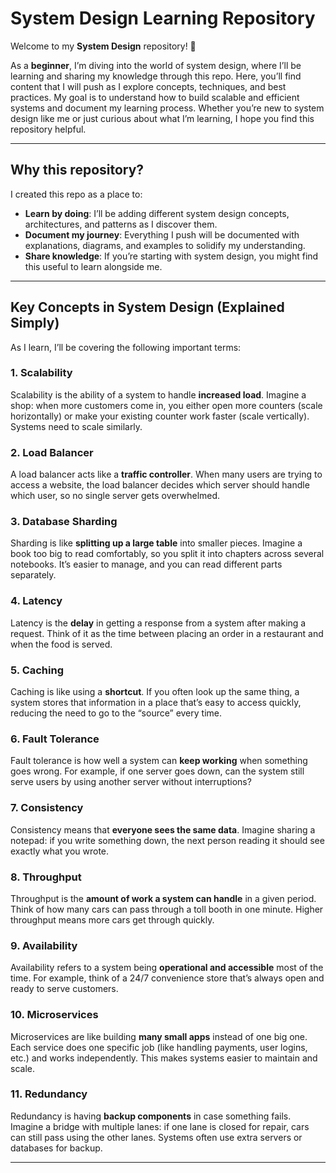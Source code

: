 # System Design Learning Repository

Welcome to my **System Design** repository! 🎉

As a **beginner**, I’m diving into the world of system design, where I’ll be learning and sharing my knowledge through this repo. Here, you’ll find content that I will push as I explore concepts, techniques, and best practices. My goal is to understand how to build scalable and efficient systems and document my learning process. Whether you’re new to system design like me or just curious about what I’m learning, I hope you find this repository helpful.

---

## Why this repository?

I created this repo as a place to:
- **Learn by doing**: I’ll be adding different system design concepts, architectures, and patterns as I discover them.
- **Document my journey**: Everything I push will be documented with explanations, diagrams, and examples to solidify my understanding.
- **Share knowledge**: If you’re starting with system design, you might find this useful to learn alongside me.

---

## Key Concepts in System Design (Explained Simply)

As I learn, I’ll be covering the following important terms:

### 1. Scalability
Scalability is the ability of a system to handle **increased load**. Imagine a shop: when more customers come in, you either open more counters (scale horizontally) or make your existing counter work faster (scale vertically). Systems need to scale similarly.

### 2. Load Balancer
A load balancer acts like a **traffic controller**. When many users are trying to access a website, the load balancer decides which server should handle which user, so no single server gets overwhelmed.

### 3. Database Sharding
Sharding is like **splitting up a large table** into smaller pieces. Imagine a book too big to read comfortably, so you split it into chapters across several notebooks. It’s easier to manage, and you can read different parts separately.

### 4. Latency
Latency is the **delay** in getting a response from a system after making a request. Think of it as the time between placing an order in a restaurant and when the food is served.

### 5. Caching
Caching is like using a **shortcut**. If you often look up the same thing, a system stores that information in a place that’s easy to access quickly, reducing the need to go to the “source” every time.

### 6. Fault Tolerance
Fault tolerance is how well a system can **keep working** when something goes wrong. For example, if one server goes down, can the system still serve users by using another server without interruptions?

### 7. Consistency
Consistency means that **everyone sees the same data**. Imagine sharing a notepad: if you write something down, the next person reading it should see exactly what you wrote.

### 8. Throughput
Throughput is the **amount of work a system can handle** in a given period. Think of how many cars can pass through a toll booth in one minute. Higher throughput means more cars get through quickly.

### 9. Availability
Availability refers to a system being **operational and accessible** most of the time. For example, think of a 24/7 convenience store that’s always open and ready to serve customers.

### 10. Microservices
Microservices are like building **many small apps** instead of one big one. Each service does one specific job (like handling payments, user logins, etc.) and works independently. This makes systems easier to maintain and scale.

### 11. Redundancy
Redundancy is having **backup components** in case something fails. Imagine a bridge with multiple lanes: if one lane is closed for repair, cars can still pass using the other lanes. Systems often use extra servers or databases for backup.

---
